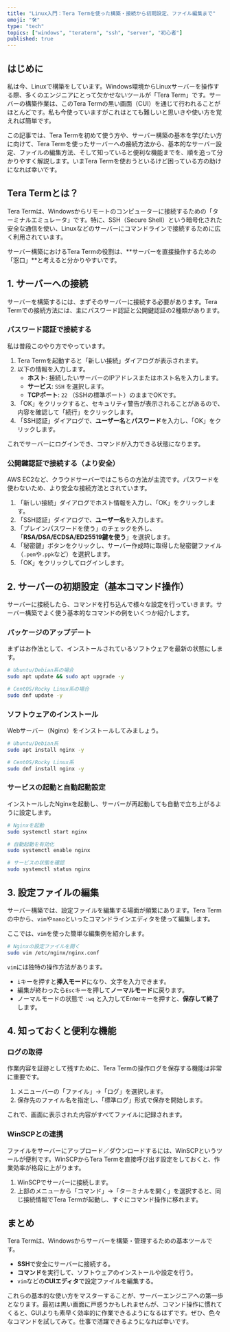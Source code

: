 ```yaml
---
title: "Linux入門：Tera Termを使った構築・接続から初期設定、ファイル編集まで"
emoji: "🛠️"
type: "tech"
topics: ["windows", "teraterm", "ssh", "server", "初心者"]
published: true
---
```


## はじめに

私は今、Linuxで構築をしています。Windows環境からLinuxサーバーを操作する際、多くのエンジニアにとって欠かせないツールが「Tera Term」です。サーバーの構築作業は、このTera Termの黒い画面（CUI）を通じて行われることがほとんどです。私も今使っていますがこれはとても難しいと思いきや使い方を覚えれば簡単です。

この記事では、Tera Termを初めて使う方や、サーバー構築の基本を学びたい方に向けて、Tera Termを使ったサーバーへの接続方法から、基本的なサーバー設定、ファイルの編集方法、そして知っていると便利な機能までを、順を追って分かりやすく解説します。いまTera Termを使おうといるけど困っている方の助けになれば幸いです。

## Tera Termとは？

Tera Termは、Windowsからリモートのコンピューターに接続するための「ターミナルエミュレータ」です。特に、SSH（Secure Shell）という暗号化された安全な通信を使い、Linuxなどのサーバーにコマンドラインで接続するために広く利用されています。

サーバー構築におけるTera Termの役割は、**サーバーを直接操作するための「窓口」**と考えると分かりやすいです。

## 1. サーバーへの接続

サーバーを構築するには、まずそのサーバーに接続する必要があります。Tera Termでの接続方法には、主にパスワード認証と公開鍵認証の2種類があります。

### パスワード認証で接続する

私は普段このやり方でやっています。

1.  Tera Termを起動すると「新しい接続」ダイアログが表示されます。
2.  以下の情報を入力します。
    -   **ホスト**: 接続したいサーバーのIPアドレスまたはホスト名を入力します。
    -   **サービス**: `SSH` を選択します。
    -   **TCPポート**: `22` （SSHの標準ポート）のままでOKです。
3.  「OK」をクリックすると、セキュリティ警告が表示されることがあるので、内容を確認して「続行」をクリックします。
4.  「SSH認証」ダイアログで、**ユーザー名**と**パスワード**を入力し、「OK」をクリックします。

これでサーバーにログインでき、コマンドが入力できる状態になります。

### 公開鍵認証で接続する（より安全）

AWS EC2など、クラウドサーバーではこちらの方法が主流です。パスワードを使わないため、より安全な接続方法とされています。

1.  「新しい接続」ダイアログでホスト情報を入力し、「OK」をクリックします。
2.  「SSH認証」ダイアログで、**ユーザー名**を入力します。
3.  「プレインパスワードを使う」のチェックを外し、「**RSA/DSA/ECDSA/ED25519鍵を使う**」を選択します。
4.  「秘密鍵」ボタンをクリックし、サーバー作成時に取得した秘密鍵ファイル（`.pem`や`.ppk`など）を選択します。
5.  「OK」をクリックしてログインします。

## 2. サーバーの初期設定（基本コマンド操作）

サーバーに接続したら、コマンドを打ち込んで様々な設定を行っていきます。サーバー構築でよく使う基本的なコマンドの例をいくつか紹介します。

### パッケージのアップデート

まずはお作法として、インストールされているソフトウェアを最新の状態にします。

```bash
# Ubuntu/Debian系の場合
sudo apt update && sudo apt upgrade -y

# CentOS/Rocky Linux系の場合
sudo dnf update -y
```

### ソフトウェアのインストール

Webサーバー（Nginx）をインストールしてみましょう。

```bash
# Ubuntu/Debian系
sudo apt install nginx -y

# CentOS/Rocky Linux系
sudo dnf install nginx -y
```

### サービスの起動と自動起動設定

インストールしたNginxを起動し、サーバーが再起動しても自動で立ち上がるように設定します。

```bash
# Nginxを起動
sudo systemctl start nginx

# 自動起動を有効化
sudo systemctl enable nginx

# サービスの状態を確認
sudo systemctl status nginx
```

## 3. 設定ファイルの編集

サーバー構築では、設定ファイルを編集する場面が頻繁にあります。Tera Termの中から、`vim`や`nano`といったコマンドラインエディタを使って編集します。

ここでは、`vim`を使った簡単な編集例を紹介します。

```bash
# Nginxの設定ファイルを開く
sudo vim /etc/nginx/nginx.conf
```

`vim`には独特の操作方法があります。
-   `i`キーを押すと**挿入モード**になり、文字を入力できます。
-   編集が終わったら`Esc`キーを押して**ノーマルモード**に戻ります。
-   ノーマルモードの状態で `:wq` と入力してEnterキーを押すと、**保存して終了**します。

## 4. 知っておくと便利な機能

### ログの取得

作業内容を証跡として残すために、Tera Termの操作ログを保存する機能は非常に重要です。

1.  メニューバーの「ファイル」→「ログ」を選択します。
2.  保存先のファイル名を指定し、「標準ログ」形式で保存を開始します。

これで、画面に表示された内容がすべてファイルに記録されます。

### WinSCPとの連携

ファイルをサーバーにアップロード／ダウンロードするには、WinSCPというツールが便利です。WinSCPからTera Termを直接呼び出す設定をしておくと、作業効率が格段に上がります。

1.  WinSCPでサーバーに接続します。
2.  上部のメニューから「コマンド」→「ターミナルを開く」を選択すると、同じ接続情報でTera Termが起動し、すぐにコマンド操作に移れます。

## まとめ

Tera Termは、Windowsからサーバーを構築・管理するための基本ツールです。

-   **SSH**で安全にサーバーに接続する。
-   **コマンド**を実行して、ソフトウェアのインストールや設定を行う。
-   `vim`などの**CUIエディタ**で設定ファイルを編集する。

これらの基本的な使い方をマスターすることが、サーバーエンジニアへの第一歩となります。最初は黒い画面に戸惑うかもしれませんが、コマンド操作に慣れてくると、GUIよりも素早く効率的に作業できるようになるはずです。ぜひ、色々なコマンドを試してみて。仕事で活躍できるようになれば幸いです。
